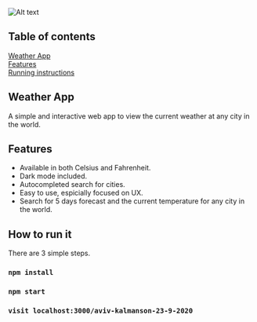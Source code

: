 ![Alt text](./darkScreen.jpg)
## Table of contents
[Weather App](#weatherApp)  
[Features](#features)  
[Running instructions](#run)  

## Weather App
A simple and interactive web app to view the current weather at any city in the world. 
<a name="weatherApp"/>

## Features
* Available in both Celsius and Fahrenheit.
* Dark mode included.
* Autocompleted search for cities.
* Easy to use, espicially focused on UX.
* Search for 5 days forecast and the current temperature for any city in the world.
<a name="features"/>

## How to run it
There are 3 simple steps.

### `npm install`

### `npm start`

### `visit localhost:3000/aviv-kalmanson-23-9-2020`
<a name="run"/>
